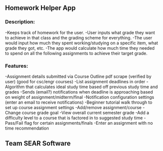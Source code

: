 ## Homework Helper App

### Description:
-Keeps track of homework for the user.
-User inputs what grade they want to achieve in that class and the grading scheme for everything. 
-The user would input how much they spent working/studying on a specific item, what grade they got, etc.
-The app would calculate how much time they needed to spend on all the following assignments to achieve their target grade.
### Features:
-Assignment details submitted via Course Outline pdf scrape (verified by user) (good for csc/engr courses)
-List assignment deadlines in order
-Algorithm that calculates ideal study time based off previous study time and grades
-Sends (email?) notifications when deadline is approaching based on weight of assignment/midterm/final
-Notification configuration settings (enter an email to receive notifications)
-Beginner tutorial walk through to set up course assignment settings
-Add/remove assignment/course
-Change course grade goal
-View overall current semester grade
-Add a difficulty level to a course that is factored in to suggested study time
-Pass/Fail flag for certain assignments/finals
-Enter an assignment with no time recommendation


## Team SEAR Software
